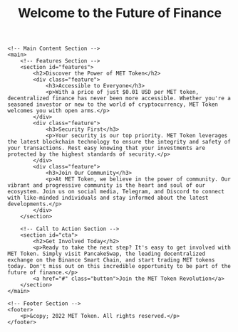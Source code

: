 <!DOCTYPE html>
<html lang="en">
<head>
    <meta charset="UTF-8">
    <meta name="viewport" content="width=device-width, initial-scale=1.0">
    <title>MET Token - Future of Finance</title>
    <link rel="stylesheet" href="styles.css"> <!-- You can link your CSS file here for styling -->
</head>
<body>
    <!-- Header Section -->
    <header>
        <h1>Welcome to the Future of Finance</h1>
    </header>

    <!-- Main Content Section -->
    <main>
        <!-- Features Section -->
        <section id="features">
            <h2>Discover the Power of MET Token</h2>
            <div class="feature">
                <h3>Accessible to Everyone</h3>
                <p>With a price of just $0.01 USD per MET token, decentralized finance has never been more accessible. Whether you're a seasoned investor or new to the world of cryptocurrency, MET Token welcomes you with open arms.</p>
            </div>
            <div class="feature">
                <h3>Security First</h3>
                <p>Your security is our top priority. MET Token leverages the latest blockchain technology to ensure the integrity and safety of your transactions. Rest easy knowing that your investments are protected by the highest standards of security.</p>
            </div>
            <div class="feature">
                <h3>Join Our Community</h3>
                <p>At MET Token, we believe in the power of community. Our vibrant and progressive community is the heart and soul of our ecosystem. Join us on social media, Telegram, and Discord to connect with like-minded individuals and stay informed about the latest developments.</p>
            </div>
        </section>

        <!-- Call to Action Section -->
        <section id="cta">
            <h2>Get Involved Today</h2>
            <p>Ready to take the next step? It's easy to get involved with MET Token. Simply visit PancakeSwap, the leading decentralized exchange on the Binance Smart Chain, and start trading MET tokens today. Don't miss out on this incredible opportunity to be part of the future of finance.</p>
            <a href="#" class="button">Join the MET Token Revolution</a>
        </section>
    </main>

    <!-- Footer Section -->
    <footer>
        <p>&copy; 2022 MET Token. All rights reserved.</p>
    </footer>
</body>
</html>

